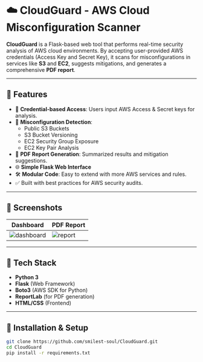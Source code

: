 # ☁️ CloudGuard - AWS Cloud Misconfiguration Scanner

**CloudGuard** is a Flask-based web tool that performs real-time security analysis of AWS cloud environments. By accepting user-provided AWS credentials (Access Key and Secret Key), it scans for misconfigurations in services like **S3** and **EC2**, suggests mitigations, and generates a comprehensive **PDF report**.

---

## 🚀 Features

- 🔐 **Credential-based Access**: Users input AWS Access & Secret keys for analysis.
- 🧠 **Misconfiguration Detection**:
  - Public S3 Buckets
  - S3 Bucket Versioning
  - EC2 Security Group Exposure
  - EC2 Key Pair Analysis
- 📄 **PDF Report Generation**: Summarized results and mitigation suggestions.
- 🌐 **Simple Flask Web Interface**
- 🛠️ **Modular Code**: Easy to extend with more AWS services and rules.
- ✅ Built with best practices for AWS security audits.

---

## 📸 Screenshots

| Dashboard | PDF Report |
|----------|------------|
| ![dashboard]() | ![report]() |

---

## 🧰 Tech Stack

- **Python 3**
- **Flask** (Web Framework)
- **Boto3** (AWS SDK for Python)
- **ReportLab** (for PDF generation)
- **HTML/CSS** (Frontend)

---

## 🔧 Installation & Setup

```bash
git clone https://github.com/smilest-soul/CloudGuard.git
cd CloudGuard
pip install -r requirements.txt
